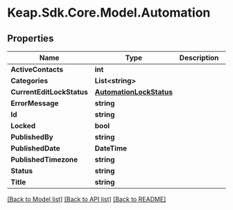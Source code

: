 # Keap.Sdk.Core.Model.Automation

## Properties

Name | Type | Description | Notes
------------ | ------------- | ------------- | -------------
**ActiveContacts** | **int** |  | [optional] 
**Categories** | **List&lt;string&gt;** |  | [optional] 
**CurrentEditLockStatus** | [**AutomationLockStatus**](AutomationLockStatus.md) |  | [optional] 
**ErrorMessage** | **string** |  | [optional] 
**Id** | **string** |  | [optional] 
**Locked** | **bool** |  | [optional] 
**PublishedBy** | **string** |  | [optional] 
**PublishedDate** | **DateTime** |  | [optional] 
**PublishedTimezone** | **string** |  | [optional] 
**Status** | **string** |  | [optional] 
**Title** | **string** |  | [optional] 

[[Back to Model list]](../README.md#documentation-for-models) [[Back to API list]](../README.md#documentation-for-api-endpoints) [[Back to README]](../README.md)

